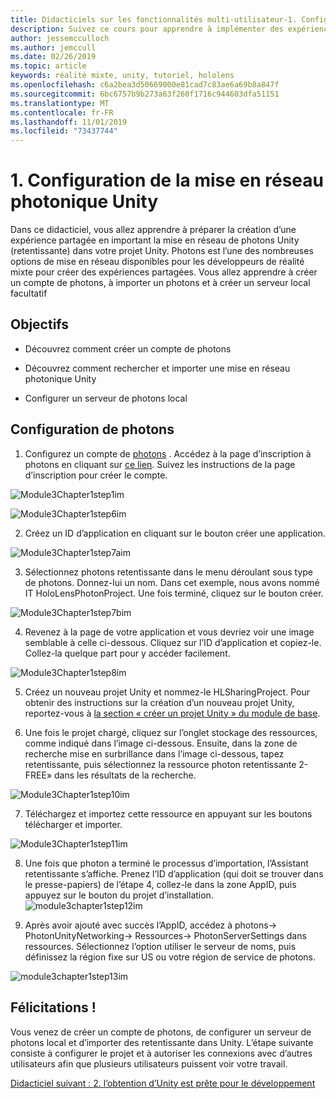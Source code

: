 ```yaml
---
title: Didacticiels sur les fonctionnalités multi-utilisateur-1. Configuration de la mise en réseau photonique Unity
description: Suivez ce cours pour apprendre à implémenter des expériences partagées multi-utilisateur dans une application HoloLens 2.
author: jessemcculloch
ms.author: jemccull
ms.date: 02/26/2019
ms.topic: article
keywords: réalité mixte, unity, tutoriel, hololens
ms.openlocfilehash: c6a2bea3d50669000e81cad7c83ae6a69b8a847f
ms.sourcegitcommit: 6bc6757b9b273a63f260f1716c944603dfa51151
ms.translationtype: MT
ms.contentlocale: fr-FR
ms.lasthandoff: 11/01/2019
ms.locfileid: "73437744"
---
```

#  <a name="1-setting-up-photon-unity-networking"></a>1. Configuration de la mise en réseau photonique Unity

Dans ce didacticiel, vous allez apprendre à préparer la création d’une expérience partagée en important la mise en réseau de photons Unity (retentissante) dans votre projet Unity. Photons est l’une des nombreuses options de mise en réseau disponibles pour les développeurs de réalité mixte pour créer des expériences partagées. Vous allez apprendre à créer un compte de photons, à importer un photons et à créer un serveur local facultatif

## <a name="objectives"></a>Objectifs

* Découvrez comment créer un compte de photons

* Découvrez comment rechercher et importer une mise en réseau photonique Unity

* Configurer un serveur de photons local

  

## <a name="setting-up-photon"></a>Configuration de photons

1. Configurez un compte de [photons](https://dashboard.photonengine.com//Account/SignUp) . Accédez à la page d’inscription à photons en cliquant sur [ce lien](https://dashboard.photonengine.com//Account/SignUp). Suivez les instructions de la page d’inscription pour créer le compte. 
   

![Module3Chapter1step1im](images/module3chapter1step1im.PNG)

![Module3Chapter1step6im](images/module3chapter1step6im.PNG)

2. Créez un ID d’application en cliquant sur le bouton créer une application.

![Module3Chapter1step7aim](images/module3chapter1step7aim.PNG)

3. Sélectionnez photons retentissante dans le menu déroulant sous type de photons. Donnez-lui un nom. Dans cet exemple, nous avons nommé IT HoloLensPhotonProject. Une fois terminé, cliquez sur le bouton créer.

![Module3Chapter1step7bim](images/module3chapter1step7bim.PNG)

4. Revenez à la page de votre application et vous devriez voir une image semblable à celle ci-dessous. Cliquez sur l’ID d’application et copiez-le. Collez-la quelque part pour y accéder facilement.  

![Module3Chapter1step8im](images/module3chapter1step8im.PNG)

5. Créez un nouveau projet Unity et nommez-le HLSharingProject. Pour obtenir des instructions sur la création d’un nouveau projet Unity, reportez-vous à [la section « créer un projet Unity » du module de base](https://docs.microsoft.com//windows/mixed-reality/mrlearning-base-ch1#create-new-unity-project). 

6. Une fois le projet chargé, cliquez sur l’onglet stockage des ressources, comme indiqué dans l’image ci-dessous. Ensuite, dans la zone de recherche mise en surbrillance dans l’image ci-dessous, tapez retentissante, puis sélectionnez la ressource photon retentissante 2-FREE» dans les résultats de la recherche. 

![Module3Chapter1step10im](images/module3chapter1step10im.PNG)

7. Téléchargez et importez cette ressource en appuyant sur les boutons télécharger et importer.

![Module3Chapter1step11im](images/module3chapter1step11im.PNG)

8. Une fois que photon a terminé le processus d’importation, l’Assistant retentissante s’affiche. Prenez l’ID d’application (qui doit se trouver dans le presse-papiers) de l’étape 4, collez-le dans la zone AppID, puis appuyez sur le bouton du projet d’installation. 
![module3chapter1step12im](images/module3chapter1step12im.PNG)

9. Après avoir ajouté avec succès l’AppID, accédez à photons-> PhotonUnityNetworking-> Ressources-> PhotonServerSettings dans ressources. Sélectionnez l’option utiliser le serveur de noms, puis définissez la région fixe sur US ou votre région de service de photons.

![module3chapter1step13im](images/module3chapter1step13im.PNG)

## <a name="congratulations"></a>Félicitations !

Vous venez de créer un compte de photons, de configurer un serveur de photons local et d’importer des retentissante dans Unity. L’étape suivante consiste à configurer le projet et à autoriser les connexions avec d’autres utilisateurs afin que plusieurs utilisateurs puissent voir votre travail. 

[Didacticiel suivant : 2. l’obtention d’Unity est prête pour le développement](mrlearning-sharing(photon)-ch2.md)

